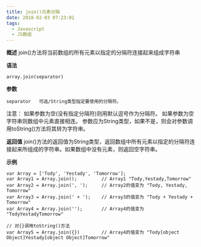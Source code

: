 ```yaml
---
title: join()元素分隔
date: 2018-02-03 07:23:01
tags:
  - Javascript
  - JS数组
---
```


**概述**
join()方法将当前数组的所有元素以指定的分隔符连接起来组成字符串

**语法**

```
array.join(separator)
```

**参数**

```
separator	可选/String类型指定要使用的分隔符。
```
注意：
如果参数为空(没有指定分隔符)则用默认逗号作为分隔符。 
如果参数为空字符串则数组中元素直接相连。 
参数应为String类型，如果不是，则会对参数调用toString()方法将其转为字符串。

**返回值**
join()方法的返回值为String类型，返回数组中所有元素以指定的分隔符连接起来所组成的字符串。如果数组中没有元素，则返回空字符串。

**示例**

```
var Array = ['Tody', 'Yestady', 'Tomorrow'];
var Array1 = Array.join();         // Array1 "Tody,Yestady,Tomorrow"
var Array2 = Array.join(', ');     // Array2的值变为 "Tody, Yestady, Tomorrow"
var Array3 = Array.join(' + ');    // Array3的值变为 "Tody + Yestady + Tomorrow"
var Array4 = Array.join('');       // Array4的值变为 "TodyYestadyTomorrow"

// 对{}调用toString()方法 
var Array5 = Array.join({})        // Array4的值变为 "Tody[object Object]Yestady[object Object]Tomorrow"
```
```